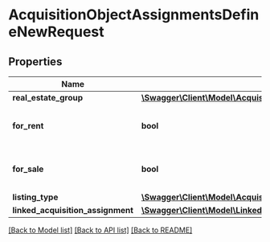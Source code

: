 # AcquisitionObjectAssignmentsDefineNewRequest

## Properties
Name | Type | Description | Notes
------------ | ------------- | ------------- | -------------
**real_estate_group** | [**\Swagger\Client\Model\AcquisitionAssignmentsDefineNewRequestRealEstateGroup**](AcquisitionAssignmentsDefineNewRequestRealEstateGroup.md) |  | 
**for_rent** | **bool** | Is this an assignment for rent or for sale? | 
**for_sale** | **bool** | Is this an assignment for rent or for sale? | 
**listing_type** | [**\Swagger\Client\Model\AcquisitionObjectAssignmentsDefineNewRequestListingType**](AcquisitionObjectAssignmentsDefineNewRequestListingType.md) |  | 
**linked_acquisition_assignment** | [**\Swagger\Client\Model\LinkedAssignment**](LinkedAssignment.md) |  | 

[[Back to Model list]](../README.md#documentation-for-models) [[Back to API list]](../README.md#documentation-for-api-endpoints) [[Back to README]](../README.md)


